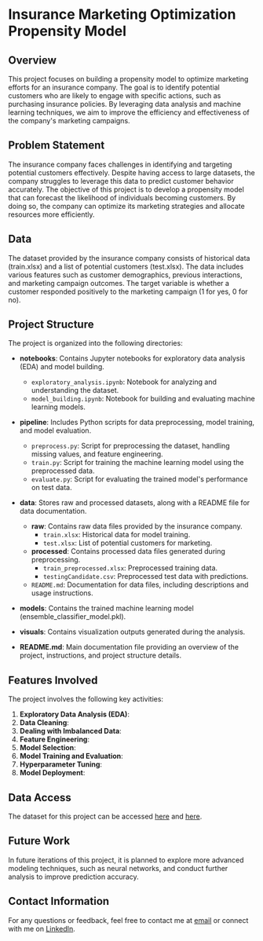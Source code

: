 # Insurance Marketing Optimization Propensity Model

## Overview
This project focuses on building a propensity model to optimize marketing efforts for an insurance company. The goal is to identify potential customers who are likely to engage with specific actions, such as purchasing insurance policies. By leveraging data analysis and machine learning techniques, we aim to improve the efficiency and effectiveness of the company's marketing campaigns.

## Problem Statement
The insurance company faces challenges in identifying and targeting potential customers effectively. Despite having access to large datasets, the company struggles to leverage this data to predict customer behavior accurately. The objective of this project is to develop a propensity model that can forecast the likelihood of individuals becoming customers. By doing so, the company can optimize its marketing strategies and allocate resources more efficiently.

## Data
The dataset provided by the insurance company consists of historical data (train.xlsx) and a list of potential customers (test.xlsx). The data includes various features such as customer demographics, previous interactions, and marketing campaign outcomes. The target variable is whether a customer responded positively to the marketing campaign (1 for yes, 0 for no).

## Project Structure
The project is organized into the following directories:

- **notebooks**: Contains Jupyter notebooks for exploratory data analysis (EDA) and model building.
  - `exploratory_analysis.ipynb`: Notebook for analyzing and understanding the dataset.
  - `model_building.ipynb`: Notebook for building and evaluating machine learning models.

- **pipeline**: Includes Python scripts for data preprocessing, model training, and model evaluation.
  - `preprocess.py`: Script for preprocessing the dataset, handling missing values, and feature engineering.
  - `train.py`: Script for training the machine learning model using the preprocessed data.
  - `evaluate.py`: Script for evaluating the trained model's performance on test data.

- **data**: Stores raw and processed datasets, along with a README file for data documentation.
  - **raw**: Contains raw data files provided by the insurance company.
    - `train.xlsx`: Historical data for model training.
    - `test.xlsx`: List of potential customers for marketing.
  - **processed**: Contains processed data files generated during preprocessing.
    - `train_preprocessed.xlsx`: Preprocessed training data.
    - `testingCandidate.csv`: Preprocessed test data with predictions.
  - `README.md`: Documentation for data files, including descriptions and usage instructions.

- **models**: Contains the trained machine learning model (ensemble_classifier_model.pkl).

- **visuals**: Contains visualization outputs generated during the analysis.

- **README.md**: Main documentation file providing an overview of the project, instructions, and project structure details.

## Features Involved
The project involves the following key activities:

1. **Exploratory Data Analysis (EDA)**:
2. **Data Cleaning**:
3. **Dealing with Imbalanced Data**:
4. **Feature Engineering**:
5. **Model Selection**:
6. **Model Training and Evaluation**:
7. **Hyperparameter Tuning**:
8. **Model Deployment**:

## Data Access
The dataset for this project can be accessed [here](data/raw/train.xlsx) and [here](data/raw/test.xlsx).

## Future Work
In future iterations of this project, it is planned to explore more advanced modeling techniques, such as neural networks, and conduct further analysis to improve prediction accuracy.

## Contact Information
For any questions or feedback, feel free to contact me at [email](mailto:fahmidrosahn3@gmail.com) or connect with me on [LinkedIn](https://www.linkedin.com/in/fr-68/).

